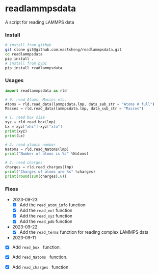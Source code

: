 # readlammpsdata

A script for reading LAMMPS data



### Install

```bash
# install from github
git clone git@github.com:eastsheng/readlammpsdata.git
cd readlammpsdata
pip install .
# install from pypi
pip install readlammpsdata
```



### Usages

```python
import readlammpsdata as rld

# 0. read Atoms, Masses etc.
Atoms = rld.read_data(lammpsdata.lmp, data_sub_str = "Atoms # full")
Masses = rld.read_data(lammpsdata.lmp, data_sub_str = "Masses")

# 1. read box size
xyz = rld.read_box(lmp)
Lx = xyz["xhi"]-xyz["xlo"]
print(xyz)
print(Lx)

# 2. read atomic number 
Natoms = rld.read_Natoms(lmp)
print("Number of atoms is %s" %Natoms)

# 3. read charges 
charges = rld.read_charges(lmp)
print("Charges of atoms are %s" %charges)
print(round(sum(charges),6))
```

### Fixes

- 2023-09-23
  - [x] Add the `read_atom_info` function
  - [x] Add the `read_vol` function
  - [x] Add the `read_xyz` function
  - [x] Add the `read_pdb` function

- 2023-09-22
  - [x] Add the `read_terms` function for reading complex LAMMPS data

- 2023-09-11
- [x] Add `read_box ` function.
  
- [x] Add `read_Natoms ` function.
  
- [x] Add `read_charges ` function.
